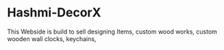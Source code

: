 # Hashmi-DecorX
This Webside is build to sell designing Items, custom wood works, custom wooden wall clocks, keychains, 
